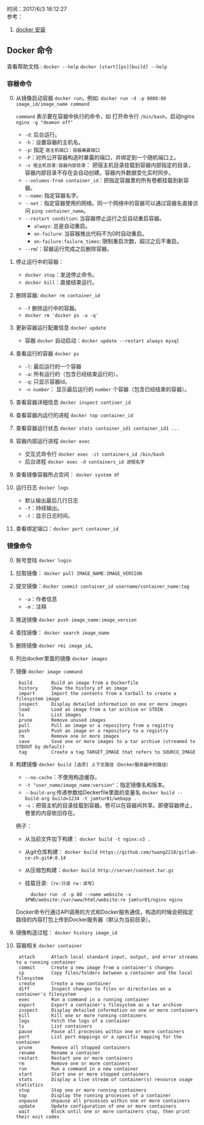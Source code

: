 时间：2017/6/3 18:12:27  
参考：
 
1. [docker 安装](https://yeasy.gitbooks.io/docker_practice/install/centos.html)
 
## Docker 命令

查看帮助文档 : `docker --help` `docker [start][ps][build] --help`    

### 容器命令  

0. 从镜像启动容器 `docker run`，例如: `docker run -d -p 8080:80 image_id/image_name command`

	`command` 表示要在容器中执行的命令，如 打开命令行 `/bin/bash`，启动nginx `nginx -g "deamon off"`
	* `-d`: 后台运行。
	* `-h`：设置容器的主机名。 
	* `-p`: 指定 `宿主机端口：容器暴露端口`
	* `-P`：对外公开容器构造时暴露的端口，并绑定到一个随机端口上。
	* `-v 宿主机目录:容器内部目录`： 把宿主机目录挂载到容器内部指定的目录，容器内部目录不存在会自动创建。容器内外数据变化实时同步。
	* `--volumes-from container_id`：把指定容器里的所有卷都挂载到新容器。
	* `--name`: 指定容器名字。
	* `--net`：指定容器使用的网络。同一个网络中的容器可以通过容器名直接访问 `ping container_name`。
	* `--restart condition`: 当容器停止运行之后自动重启容器。
		* `always`: 总是自动重启。
		* `on-failure`: 当容器推出代码不为0时自动重启。
		* `on-failure:failure_times`: 限制重启次数，超过之后不重启。
	* `--rm`/：容器运行完成之后删除容器。  
0. 停止运行中的容器：
	* `docker stop`：发送停止命令。
	* `docker kill`：直接结束运行。

0. 删除容器: `docker rm container_id`
	* `-f` 删除运行中的容器。
	* `docker rm 'docker ps -a -q'`

0. 更新容器运行配置信息 `docker update`
	*  容器 `docker` 自动启动：`docker update --restart always mysql`

0. 查看运行的容器  `docker ps`
	* `-l`: 最后运行的一个容器
	* `-a`: 所有运行的（包含已经结束运行的）。 
	* `-q`: 只显示容器Id。
	* `-n number`： 显示最后运行的 `number`  个容器（包含已经结束的容器）。
0. 查看容器详细信息 `docker inspect continer_id`

0. 查看容器内运行的进程 `docker top container_id`

0. 查看容器运行状态 `docker stats container_id1 container_id1 ...`

0. 容器内部运行进程 `docker exec`

	* 交互式命令行 `docker exec -it containers_id /bin/bash`
	* 后台进程 `docker exec -d containers_id 进程名字`

0. 查看镜像容器所占空间： `docker system df`

0. 运行日志 `docker logs`
	* 默认输出最后几行日志
	* `-f`：持续输出。
	* `-t`：显示日志时间。
0. 查看绑定端口：`docker port container_id`  

### 镜像命令  

0. 账号登陆 `docker login`  

0. 拉取镜像： `docker pull IMAGE_NAME:IMAGE_VERSION`

0. 提交镜像：`docker commit container_id username/container_name:tag`
	* `-a`：作者信息
	* `-m`：注释
0. 推送镜像 `docker push image_name:image_version`

0. 查找镜像： `docker search image_name`

0. 删除镜像 `docker rmi image_id`。 

0. 列出docker里面的镜像 `docker images`
 
0. 镜像 `docker image command`   

	    build       Build an image from a Dockerfile
		history     Show the history of an image
		import      Import the contents from a tarball to create a filesystem image
		inspect     Display detailed information on one or more images
		load        Load an image from a tar archive or STDIN
		ls          List images
		prune       Remove unused images
		pull        Pull an image or a repository from a registry
		push        Push an image or a repository to a registry
		rm          Remove one or more images
		save        Save one or more images to a tar archive (streamed to STDOUT by default)
		tag         Create a tag TARGET_IMAGE that refers to SOURCE_IMAGE

0. 构建镜像 `docker build [选项] 上下文路径（Docker服务器中的路径）`
	
	* `--no-cache`：不使用构造缓存。  
	* `-t "user_name/image_name:version"`：指定镜像名和版本。  
	* `--build-arg`:传递参数给Deckerfile里面的变量名 `docker build --build-arg build=1234 -t jamtur01/webapp .`  
	* `-v`：把宿主机的目录挂载到容器。卷可以在容器间共享。即便容器停止，卷里的内容依旧存在。  

	例子：

	* 从当前文件加下构建： `docker build -t nginx:v3 .`  
	* 从git仓库构建： `docker build https://github.com/twang2218/gitlab-ce-zh.git#:8.14`  
	* 从压缩包构建：`docker build http://server/context.tar.gz`  
	* 挂载目录:（`ro:只读 rw：读写`）   
 
			docker run -d -p 80 --name website -v $PWD/website:/var/www/html/website:ro jamtur01/nginx nginx

	Docker命令行通过API调用的方式和Docker服务通信，构造的时候会把指定路径的内容打包上传到Docker服务器（默认为当前目录）。

0. 镜像构造过程： `docker history image_id`  
0. 容器相关 `docker container`

		attach      Attach local standard input, output, and error streams to a running container
		commit      Create a new image from a container's changes
		cp          Copy files/folders between a container and the local filesystem
		create      Create a new container
		diff        Inspect changes to files or directories on a container's filesystem
		exec        Run a command in a running container
		export      Export a container's filesystem as a tar archive
		inspect     Display detailed information on one or more containers
		kill        Kill one or more running containers
		logs        Fetch the logs of a container
		ls          List containers
		pause       Pause all processes within one or more containers
		port        List port mappings or a specific mapping for the container
		prune       Remove all stopped containers
		rename      Rename a container
		restart     Restart one or more containers
		rm          Remove one or more containers
		run         Run a command in a new container
		start       Start one or more stopped containers
		stats       Display a live stream of container(s) resource usage statistics
		stop        Stop one or more running containers
		top         Display the running processes of a container
		unpause     Unpause all processes within one or more containers
		update      Update configuration of one or more containers
		wait        Block until one or more containers stop, then print their exit codes





